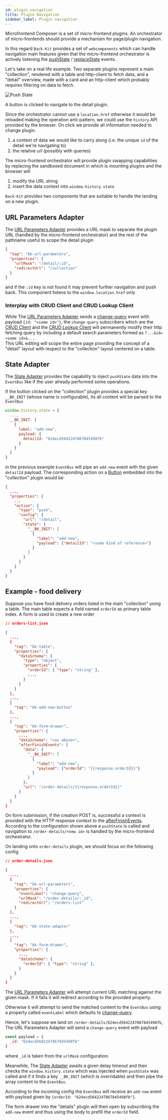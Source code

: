```yaml
---
id: plugin_navigation
title: Plugin Navigation
sidebar_label: Plugin navigation
---
```

[window.history.push]: https://developer.mozilla.org/en-US/docs/Web/API/History/pushState
[window.history.replace]: https://developer.mozilla.org/en-US/docs/Web/API/History/replaceState

[change-query]: ../70_events.md#change-query

[bk-url-parameters]: ../60_components//540_url_parameters_adapter.md
[bk-crud-client]: ../60_components/100_crud_client.md
[bk-crud-lookup-client]: ../60_components/170_crud_lookup_client.md
[bk-state-adapter]: ../60_components/500_state_adapter.md
[bk-button]: ../60_components/90_button.md

[afterFinishEvents]: ../60_components/330_form_drawer.md#after-submission



Microfrontend Composer is a set of micro-frontend plugins. An orchestrator of micro-frontends should provide a mechanism for page/plugin navigation.

In this regard `Back-Kit` provides a set of `webcomponents` which can handle navigation main features given that the micro-frontend orchestrator is
actively listening the [pushState][window.history.push] / [replaceState][window.history.replace] events.

Let's take on a real life example. Two separate plugins represent a main "collection", rendered with a table and http-client to fetch data, and a "detail" overview,
made with a card and an http-client which probably requires filtering on data to fetch.

![Push State](img/push-state.png)

A button is clicked to navigate to the detail plugin.

Since the orchestrator cannot use a `location.href` otherwise it would be reloaded making the operation anti-pattern, we could use the `history` API provided by the browser. On click we provide all information needed to change plugin.

1. a context of data we would like to carry along (i.e. the unique `id` of the detail we're navigating to)
2. the relative url (possibly with queries)

The micro-frontend orchestrator will provide plugin swapping capabilities by replacing the sandboxed document
in which is mounting plugins and the browser will

1. modify the URL string
2. insert the data context into `window.history.state`

`Back-Kit` provides two components that are suitable to handle the landing on a new plugin.

## URL Parameters Adapter

The [URL Parameters Adapter][bk-url-parameters] provides a URL mask to separate the plugin URL (handled by the micro-frontend orchestrator) and the rest of the pathname useful to scope the detail plugin

```json
{
  "tag": "bk-url-parameters",
  "properties": {
    "urlMask": "/detail/:id",
    "redirectUrl": "/collection"
  }
}
```

and if the `:id` key is not found it may prevent further navigation and push back.
This component listens to the `window.location.href` only

### Interplay with CRUD Client and CRUD Lookup Client

While The [URL Parameters Adapter][bk-url-parameters] sends a [change-query] event with payload `{id: "<some id>"}`, the `change-query` subscribers which are the [CRUD Client][bk-crud-client] and the [CRUD Lookup Client][bk-crud-lookup-client] will permanently modify their http fetching query by including a default search parameters formed as `?...&id=<some id>&...`.\
This URL editing will scope the entire page providing the concept of a "detail" layout with respect to the "collection" layout centered on a table.

## State Adapter

The [State Adapter][bk-state-adapter] provides the capability to inject `pushState` data into the `EventBus` like if the user already performed some operations.

If the button clicked on the "collection" plugin provides a special key `__BK_INIT` (whose name is configurable), its all content will be parsed to the `EventBus`

```javascript
window.history.state = {
  ...,
  __BK_INIT: [
    {
      label: "add-new",
      payload: {
        detailId: "624ecd5642247867845498fb"
      }
    }
  ]
}
```

in the previous example `EventBus` will pipe an `add-new` event with the given `detailId` payload. The corresponding action on a [Button][bk-button] embedded into the "collection" plugin would be

```json
{
  ...,
  "properties": {
    ...
    "action": {
      "type": "push",
      "config": {
        "url": "/detail",
        "state": {
          "__BK_INIT": [
            {
              "label": "add-new",
              "payload": {"detailId": "<some kind of reference>"}
            }
          ]
        }
      }
    }
  }
}
```

## Example - food delivery

Suppose you have food delivery orders listed in the main "collection" using a table.
The main table expects a field named `orderId` as primary table index. A form is used to create a new
order

```json
// orders-list.json

{
  ...,
  {
    "tag": "bk-table",
    "properties": {
      "dataSchema": {
        "type": "object",
        "properties": {
          "orderId": { "type": "string" },
          ...,
        }
      }
    }
  },
  ...,
  {
    "tag": "bk-add-new-button"
  },
  ...,
  {
    "tag": "bk-form-drawer",
    "properties": {
      ...,
      "dataSchema": "<as above>",
      "afterFinishEvents": {
        "data": {
          "__BK_INIT": [
            {
              "label": "add-new",
              "payload": {"orderId": "{{response.orderId}}"}
            }
          ]
        },
        "url": "/order-details/{{response.orderId}}"
      }
    }
  }
}
```

On form submission, if the creation POST is, successful a context is provided with the HTTP response context to the [afterFinishEvents].\
According to the configuration shown above a `pushState` is called and navigation to `/order-details/<new id>` is handled by the micro-frontend orchestrator.

On landing onto `order-details` plugin, we should focus on the following config

```json
// order-details.json

{
  ...,
  {
    "tag": "bk-url-parameters",
    "properties": {
      "eventLabel": "change-query",
      "urlMask": "/order-details/:_id",
      "redirectUrl": "/orders-list"
    }
  },
  ...,
  {
    "tag": "bk-state-adapter"
  },
  ...,
  {
    "tag": "bk-form-drawer",
    "properties": {
      ...,
      "dataSchema": {
        "orderId": { "type": "string" },
      }
    }
  }
}
```

The [URL Parameters Adapter][bk-url-parameters] will attempt current URL matching against the given mask. If it fails it will
redirect according to the provided property.

Otherwise it will attempt to send the matched content to the `EventBus` using a property called
`eventLabel` which defaults to [change-query].

Hence, let's suppose we land on `/order-details/624ecd5642247867845498fb`, The URL Parameters Adapter will
send a `change-query` event with payload

```javascript
const payload = {
  _id: "624ecd5642247867845498fb"
}
```

where `_id` is taken from the `urlMask` configuration.

Meanwhile, The [State Adapter][bk-state-adapter] awaits a given delay timeout and then checks the `window.history.state`
which was injected when `pushState` was called and if it finds a key `__BK_INIT` (which is overridable)
and then pipe the array content to the `EventBus`.

According to the incoming config the `EventBus` will receive an `add-new` event with payload
given by `{orderId: "624ecd5642247867845498fb"}`.

The form drawer into the "details" plugin will then open by subscribing the `add-new` event and
thus using the body to prefill the `orderId` field.

